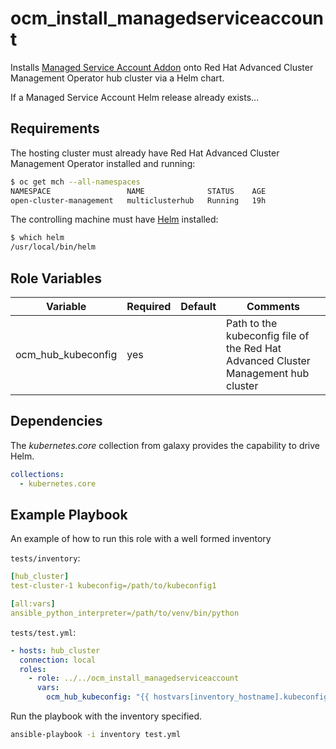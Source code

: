 ocm_install_managedserviceaccount
=========

Installs [Managed Service Account Addon](https://github.com/open-cluster-management-io/managed-serviceaccount) onto Red Hat Advanced Cluster Management Operator hub cluster via a Helm chart.

If a Managed Service Account Helm release already exists...

Requirements
------------

The hosting cluster must already have Red Hat Advanced Cluster Management Operator installed and running:

```bash
$ oc get mch --all-namespaces
NAMESPACE                 NAME              STATUS    AGE
open-cluster-management   multiclusterhub   Running   19h
```

The controlling machine must have [Helm](https://github.com/helm/helm/releases) installed:

```bash
$ which helm
/usr/local/bin/helm
```

Role Variables
--------------

| Variable                | Required           | Default                            | Comments                                 |
|-------------------------|--------------------|------------------------------------|------------------------------------------|
| ocm_hub_kubeconfig      | yes                |                                    | Path to the kubeconfig file of the Red Hat Advanced Cluster Management hub cluster |

Dependencies
------------

The *kubernetes.core* collection from galaxy provides the capability to drive Helm.

```yaml
collections:
  - kubernetes.core
```

Example Playbook
----------------

An example of how to run this role with a well formed inventory

`tests/inventory`:

```yaml
[hub_cluster]
test-cluster-1 kubeconfig=/path/to/kubeconfig1

[all:vars]
ansible_python_interpreter=/path/to/venv/bin/python
```

`tests/test.yml`:

```yaml
- hosts: hub_cluster
  connection: local
  roles:
    - role: ../../ocm_install_managedserviceaccount
      vars:
        ocm_hub_kubeconfig: "{{ hostvars[inventory_hostname].kubeconfig }}"
```

Run the playbook with the inventory specified.

```bash
ansible-playbook -i inventory test.yml
```
